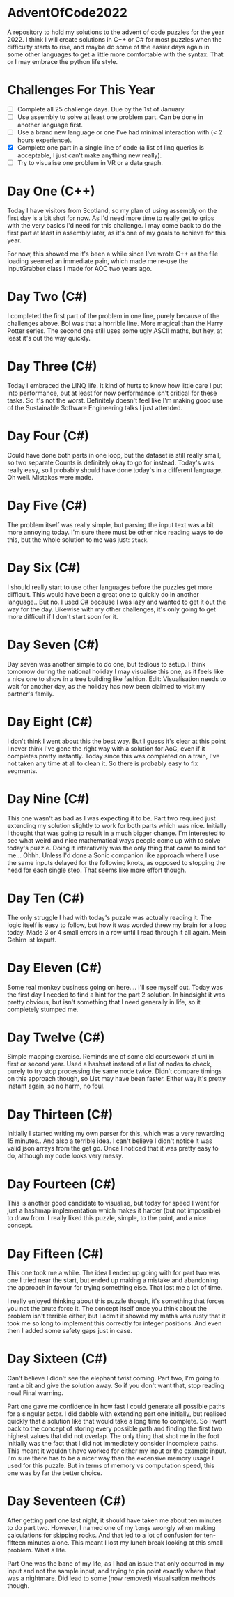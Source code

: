 # AdventOfCode2022
A repository to hold my solutions to the advent of code puzzles for the year 2022. I think I will create solutions in C++ or C# for most puzzles when the difficulty starts to rise, and maybe do some of the easier days again in some other languages to get a little more comfortable with the syntax. That or I may embrace the python life style.

# Challenges For This Year
- [ ] Complete all 25 challenge days. Due by the 1st of January.
- [ ] Use assembly to solve at least one problem part. Can be done in another language first.
- [ ] Use a brand new language or one I've had minimal interaction with (< 2 hours experience).
- [x] Complete one part in a single line of code (a list of linq queries is acceptable, I just can't make anything new really).
- [ ] Try to visualise one problem in VR or a data graph.

# Day One (C++)
Today I have visitors from Scotland, so my plan of using assembly on the first day is a bit shot for now. As I'd need more time to really get to grips with the very basics I'd need for this challenge. 
I may come back to do the first part at least in assembly later, as it's one of my goals to achieve for this year.

For now, this showed me it's been a while since I've wrote C++ as the file loading seemed an immediate pain, which made me re-use the InputGrabber class I made for AOC two years ago.

# Day Two (C#)
I completed the first part of the problem in one line, purely because of the challenges above. Boi was that a horrible line. More magical than the Harry Potter series.
The second one still uses some ugly ASCII maths, but hey, at least it's out the way quickly.

# Day Three (C#)
Today I embraced the LINQ life. It kind of hurts to know how little care I put into performance, but at least for now performance isn't critical for these tasks. So it's not the worst. 
Definitely doesn't feel like I'm making good use of the Sustainable Software Engineering talks I just attended.

# Day Four (C#)
Could have done both parts in one loop, but the dataset is still really small, so two separate Counts is definitely okay to go for instead.
Today's was really easy, so I probably should have done today's in a different language. Oh well. Mistakes were made.

# Day Five (C#)
The problem itself was really simple, but parsing the input text was a bit more annoying today. 
I'm sure there must be other nice reading ways to do this, but the whole solution to me was just: `Stack`.

# Day Six (C#)
I should really start to use other languages before the puzzles get more difficult. This would have been a great one to quickly do in another language.. But no. I used C# because I was lazy and wanted to get it out the way for the day. Likewise with my other challenges, it's only going to get more difficult if I don't start soon for it.

# Day Seven (C#)
Day seven was another simple to do one, but tedious to setup. I think tomorrow during the national holiday I may visualise this one, as it feels like a nice one to show in a tree building like fashion.
Edit: Visualisation needs to wait for another day, as the holiday has now been claimed to visit my partner's family.

# Day Eight (C#)
I don't think I went about this the best way. But I guess it's clear at this point I never think I've gone the right way with a solution for AoC, even if it completes pretty instantly.
Today since this was completed on a train, I've not taken any time at all to clean it. So there is probably easy to fix segments.

# Day Nine (C#)
This one wasn't as bad as I was expecting it to be. Part two required just extending my solution slightly to work for both parts which was nice. Initially I thought that was going to result in a much bigger change. I'm interested to see what weird and nice mathematical ways people come up with to solve today's puzzle. Doing it interatively was the only thing that came to mind for me... Ohhh. Unless I'd done a Sonic companion like approach where I use the same inputs delayed for the following knots, as opposed to stopping the head for each single step. That seems like more effort though.

# Day Ten (C#)
The only struggle I had with today's puzzle was actually reading it. The logic itself is easy to follow, but how it was worded threw my brain for a loop today. Made 3 or 4 small errors in a row until I read through it all again. Mein Gehirn ist kaputt.

# Day Eleven (C#)
Some real monkey business going on here.... I'll see myself out.
Today was the first day I needed to find a hint for the part 2 solution. In hindsight it was pretty obvious, but isn't something that I need generally in life, so it completely stumped me.

# Day Twelve (C#)
Simple mapping exercise. Reminds me of some old coursework at uni in first or second year. Used a hashset instead of a list of nodes to check, purely to try stop processing the same node twice. Didn't compare timings on this approach though, so List may have been faster. Either way it's pretty instant again, so no harm, no foul.

# Day Thirteen (C#)
Initially I started writing my own parser for this, which was a very rewarding 15 minutes.. And also a terrible idea. I can't believe I didn't notice it was valid json arrays from the get go. Once I noticed that it was pretty easy to do, although my code looks very messy.

# Day Fourteen (C#)
This is another good candidate to visualise, but today for speed I went for just a hashmap implementation which makes it harder (but not impossible) to draw from. I really liked this puzzle, simple, to the point, and a nice concept.

# Day Fifteen (C#)
This one took me a while. The idea I ended up going with for part two was one I tried near the start, but ended up making a mistake and abandoning the approach in favour for trying something else. That lost me a lot of time. 

I really enjoyed thinking about this puzzle though, it's something that forces you not the brute force it. The concept itself once you think about the problem isn't terrible either, but I admit it showed my maths was rusty that it took me so long to implement this correctly for integer positions. And even then I added some safety gaps just in case.

# Day Sixteen (C#)
Can't believe I didn't see the elephant twist coming. Part two, I'm going to rant a bit and give the solution away. So if you don't want that, stop reading now!
Final warning.

Part one gave me confidence in how fast I could generate all possible paths for a singular actor. I did dabble with extending part one initially, but realised quickly that a solution like that would take a long time to complete. So I went back to the concept of storing every possible path and finding the first two highest values that did not overlap. The only thing that shot me in the foot initially was the fact that I did not immediately consider incomplete paths. This meant it wouldn't have worked for either my input or the example input. I'm sure there has to be a nicer way than the excensive memory usage I used for this puzzle. But in terms of memory vs computation speed, this one was by far the better choice.

# Day Seventeen (C#)
After getting part one last night, it should have taken me about ten minutes to do part two. 
However, I named one of my `long`s wrongly when making calculations for skipping rocks. And that led to a lot of confusion for ten-fifteen minutes alone. This meant I lost my lunch break looking at this small problem. What a life.

Part One was the bane of my life, as I had an issue that only occurred in my input and not the sample input, and trying to pin point exactly where that was a nightmare. Did lead to some (now removed) visualisation methods though.
